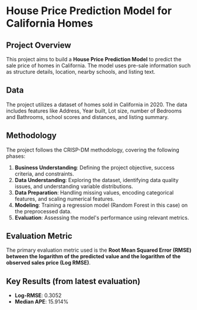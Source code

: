 # House Price Prediction Model for California Homes

## Project Overview

This project aims to build a **House Price Prediction Model** to predict the sale price of homes in California. The model uses pre-sale information such as structure details, location, nearby schools, and listing text.

## Data

The project utilizes a dataset of homes sold in California in 2020. The data includes features like Address, Year built, Lot size, number of Bedrooms and Bathrooms, school scores and distances, and listing summary.

## Methodology

The project follows the CRISP-DM methodology, covering the following phases:

1.  **Business Understanding**: Defining the project objective, success criteria, and constraints.
2.  **Data Understanding**: Exploring the dataset, identifying data quality issues, and understanding variable distributions.
3.  **Data Preparation**: Handling missing values, encoding categorical features, and scaling numerical features.
4.  **Modeling**: Training a regression model (Random Forest in this case) on the preprocessed data.
5.  **Evaluation**: Assessing the model's performance using relevant metrics.

## Evaluation Metric

The primary evaluation metric used is the **Root Mean Squared Error (RMSE) between the logarithm of the predicted value and the logarithm of the observed sales price (Log RMSE)**.

## Key Results (from latest evaluation)

*   **Log-RMSE**: 0.3052
*   **Median APE**: 15.914%


